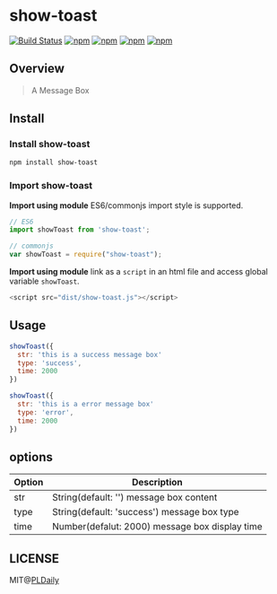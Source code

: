# show-toast

[![Build Status](https://travis-ci.org/PLDaily/show-toast.svg?branch=master)](https://travis-ci.org/PLDaily/show-toast)
[![npm](https://img.shields.io/npm/v/show-toast.svg?style=plastic)](https://www.npmjs.com/package/show-toast)
[![npm](https://img.shields.io/npm/dt/show-toast.svg?style=plastic)](https://www.npmjs.com/package/show-toast)
[![npm](https://img.shields.io/npm/l/show-toast.svg?style=plastic)](https://www.npmjs.com/package/show-toast)
[![npm](https://img.shields.io/badge/code_style-standard-brightgreen.svg?style=plastic)](https://github.com/standard/standard)

## Overview
> A Message Box

## Install

### Install show-toast

```sh
npm install show-toast
```

### Import show-toast

**Import using module**
ES6/commonjs import style is supported.

```js
// ES6
import showToast from 'show-toast';

// commonjs
var showToast = require("show-toast");
```
**Import using module**
link as a `script` in an html file and access global variable `showToast`.

```js
<script src="dist/show-toast.js"></script>
```

## Usage

```js
showToast({
  str: 'this is a success message box'
  type: 'success',
  time: 2000
})

showToast({
  str: 'this is a error message box'
  type: 'error',
  time: 2000
})
```

## options


| Option | Description                              |
| ------ | ---------------------------------------- |
| str    | String(default: '') message box content  |
| type   | String(default: 'success') message box type |
| time   | Number(defalut: 2000) message box display time |

## LICENSE

MIT@[PLDaily](https://github.com/PLDaily)
